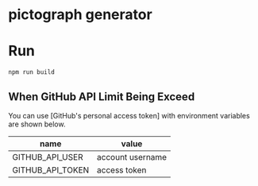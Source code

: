 # pictograph generator

# Run
`npm run build`

## When GitHub API Limit Being Exceed
You can use [GitHub's personal access token] with environment variables are shown below.

name|value
--|--
GITHUB\_API\_USER|account username
GITHUB\_API\_TOKEN|access token
